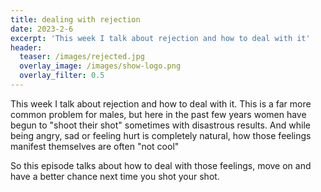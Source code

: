 ```yaml
---
title: dealing with rejection
date: 2023-2-6
excerpt: 'This week I talk about rejection and how to deal with it'
header:
  teaser: /images/rejected.jpg
  overlay_image: /images/show-logo.png
  overlay_filter: 0.5
---
```


<!--<iframe src='https://open.spotify.com/embed/episode/0qXEwI5BIlR9TjnZhQPPe7' width='80%' height='232' frameborder='0' allowtransparency='true' allow='encrypted-media'></iframe>-->

This week I talk about rejection and how to deal with it. This is a far more common problem for males, but here in the past few years women have begun to "shoot their shot" sometimes with disastrous results. And while being angry, sad or feeling hurt is completely natural, how those feelings manifest themselves are often "not cool"

So this episode talks about how to deal with those feelings, move on and have a better chance next time you shot your shot.
